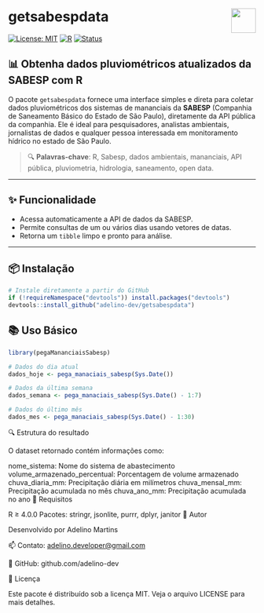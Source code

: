 
<!-- README.md is generated from README.Rmd. Please edit that file -->

# getsabespdata <img src="https://www.r-project.org/logo/Rlogo.png" align="right" height="50"/>

[![License:
MIT](https://img.shields.io/badge/License-MIT-blue.svg)](LICENSE)
[![R](https://img.shields.io/badge/R-≥%204.0.0-blue)](https://www.r-project.org/)
[![Status](https://img.shields.io/badge/status-active-brightgreen.svg)]()

## 📊 Obtenha dados pluviométricos atualizados da SABESP com R

O pacote `getsabespdata` fornece uma interface simples e direta para
coletar dados pluviométricos dos sistemas de mananciais da **SABESP**
(Companhia de Saneamento Básico do Estado de São Paulo), diretamente da
API pública da companhia. Ele é ideal para pesquisadores, analistas
ambientais, jornalistas de dados e qualquer pessoa interessada em
monitoramento hídrico no estado de São Paulo.

> 🔍 **Palavras-chave**: R, Sabesp, dados ambientais, mananciais, API
> pública, pluviometria, hidrologia, saneamento, open data.

------------------------------------------------------------------------

## ✨ Funcionalidade

- Acessa automaticamente a API de dados da SABESP.
- Permite consultas de um ou vários dias usando vetores de datas.
- Retorna um `tibble` limpo e pronto para análise.

------------------------------------------------------------------------

## 📦 Instalação

``` r
# Instale diretamente a partir do GitHub
if (!requireNamespace("devtools")) install.packages("devtools")
devtools::install_github("adelino-dev/getsabespdata")
```

## 📚 Uso Básico

``` r
library(pegaMananciaisSabesp)

# Dados do dia atual
dados_hoje <- pega_manaciais_sabesp(Sys.Date())

# Dados da última semana
dados_semana <- pega_manaciais_sabesp(Sys.Date() - 1:7)

# Dados do último mês
dados_mes <- pega_manaciais_sabesp(Sys.Date() - 1:30)
```

🔍 Estrutura do resultado

O dataset retornado contém informações como:

nome_sistema: Nome do sistema de abastecimento
volume_armazenado_percentual: Porcentagem de volume armazenado
chuva_diaria_mm: Precipitação diária em milímetros chuva_mensal_mm:
Precipitação acumulada no mês chuva_ano_mm: Precipitação acumulada no
ano 🧠 Requisitos

R ≥ 4.0.0 Pacotes: stringr, jsonlite, purrr, dplyr, janitor 👤 Autor

Desenvolvido por Adelino Martins 

📫 Contato: <adelino.developer@gmail.com>

🔗 GitHub: github.com/adelino-dev

📄 Licença

Este pacote é distribuído sob a licença MIT. Veja o arquivo LICENSE para
mais detalhes.
